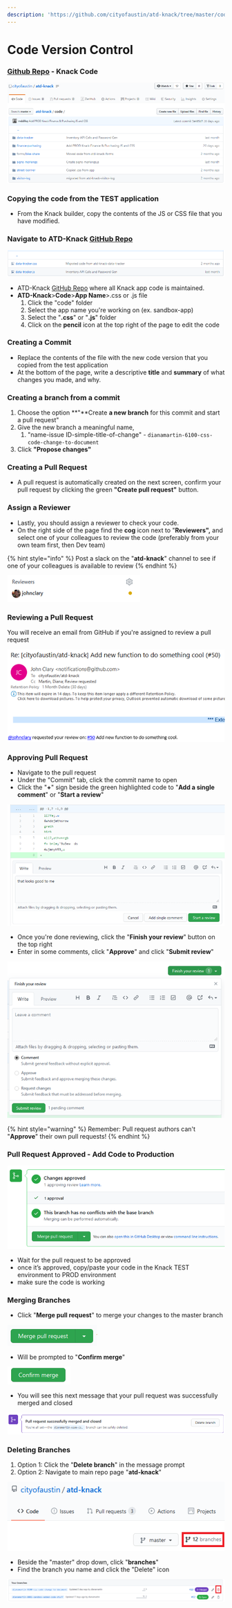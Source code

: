 ```yaml
---
description: 'https://github.com/cityofaustin/atd-knack/tree/master/code'
---
```


# Code Version Control

### [Github Repo](https://github.com/cityofaustin/atd-knack/tree/master/code) - Knack Code

![Main code folder of the app code](../.gitbook/assets/image%20%284%29.png)

### Copying the code from the TEST application

* From the Knack builder, copy the contents of the JS or CSS file that you have modified.

### Navigate to ATD-Knack [GitHub Repo](https://github.com/cityofaustin/atd-knack/tree/master/code) 

![Sub folder of data-tracker](../.gitbook/assets/image%20%283%29.png)

* ATD-Knack [GitHub Repo](https://github.com/cityofaustin/atd-knack/tree/master/code) where all Knack app code is maintained. 
* **ATD-Knack**&gt;**Code**&gt;**App Name**&gt;.css or .js file
  1. Click the "code" folder
  2. Select the app name you're working on \(ex. sandbox-app\)
  3. Select the "**.css**" or "**.js**" folder
  4. Click on the **pencil** icon at the top right of the page to edit the code

### Creating a Commit

* Replace the contents of the file with the new code version that you copied from the test application
* At the bottom of the page, write a descriptive **title** and **summary** of what changes you made, and why.

### Creating a branch from a commit

1. Choose the option **"**Create **a new branch** for this commit and start a pull request"
2. Give the new branch a meaningful name, 
   1. "name-issue ID-simple-title-of-change" - `dianamartin-6100-css-code-change-to-document`
3. Click **"Propose changes"**

### Creating a Pull Request

* A pull request is automatically created on the next screen, confirm your pull request by clicking the green **"Create pull request"** button.

### Assign a Reviewer

* Lastly, you should assign a reviewer to check your code. 
* On the right side of the page find the **cog** icon next to "**Reviewers",** and select one of your colleagues to review the code \(preferably from your own team first, then Dev team\)

{% hint style="info" %}
Post a slack on the "**atd-knack**" channel to see if one of your colleagues is available to review
{% endhint %}

![Example of a pull request with an assigned Reviewer](../.gitbook/assets/image%20%28160%29.png)

### Reviewing a Pull Request

You will receive an email from GitHub if you're assigned to review a pull request

![Example of email received when you&apos;ve been assigned](../.gitbook/assets/image%20%28157%29.png)

### Approving Pull Request

* Navigate to the pull request
* Under the "Commit" tab, click the commit name to open
* Click the "**+**" sign beside the green highlighted code to "**Add a single comment**" or "**Start a review**"

![](../.gitbook/assets/image%20%28159%29.png)

* Once you're done reviewing, click the "**Finish your review**" button on the top right
* Enter in some comments, click "**Approve**" and click "**Submit review**"

![](../.gitbook/assets/image%20%28161%29.png)

{% hint style="warning" %}
Remember: Pull request authors can't "**Approve**" their own pull requests!
{% endhint %}

### Pull Request Approved - Add Code to Production

![Example of &quot;Approved&quot; pull request](../.gitbook/assets/image%20%28175%29.png)

* Wait for the pull request to be approved
* once it’s approved, copy/paste your code in the Knack TEST environment to PROD environment
* make sure the code is working

### Merging Branches

* Click "**Merge pull request**" to merge your changes to the master branch

![](../.gitbook/assets/image%20%28166%29.png)

* Will be prompted to "**Confirm merge**"



![](../.gitbook/assets/image%20%28168%29.png)

* You will see this next message that your pull request was successfully merged and closed

![](../.gitbook/assets/image%20%28163%29.png)

### Deleting Branches

1. Option 1: Click the "**Delete branch**" in the message prompt
2. Option 2: Navigate to main repo page "**atd-knack**"

![](../.gitbook/assets/image%20%28172%29.png)

* Beside the "master" drop down, click "**branches**"
* Find the branch you name and click the "Delete" icon

![](../.gitbook/assets/image%20%28164%29.png)





